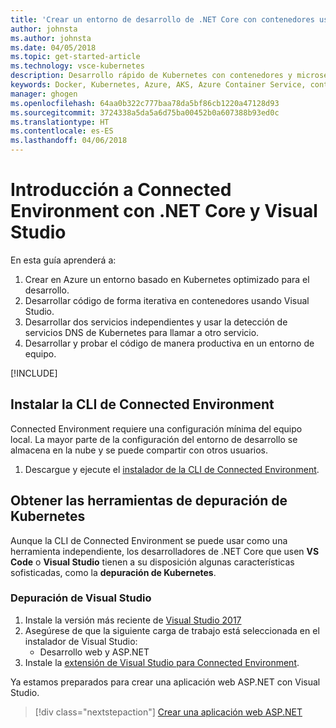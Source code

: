 ```yaml
---
title: 'Crear un entorno de desarrollo de .NET Core con contenedores usando Kubernetes en la nube con Visual Studio - Paso 1: Instalar las herramientas | Microsoft Docs'
author: johnsta
ms.author: johnsta
ms.date: 04/05/2018
ms.topic: get-started-article
ms.technology: vsce-kubernetes
description: Desarrollo rápido de Kubernetes con contenedores y microservicios en Azure
keywords: Docker, Kubernetes, Azure, AKS, Azure Container Service, contenedores
manager: ghogen
ms.openlocfilehash: 64aa0b322c777baa78da5bf86cb1220a47128d93
ms.sourcegitcommit: 3724338a5da5a6d75ba00452b0a607388b93ed0c
ms.translationtype: HT
ms.contentlocale: es-ES
ms.lasthandoff: 04/06/2018
---
```

# <a name="get-started-on-connected-environment-with-net-core-and-visual-studio"></a>Introducción a Connected Environment con .NET Core y Visual Studio

En esta guía aprenderá a:

1. Crear en Azure un entorno basado en Kubernetes optimizado para el desarrollo.
1. Desarrollar código de forma iterativa en contenedores usando Visual Studio.
1. Desarrollar dos servicios independientes y usar la detección de servicios DNS de Kubernetes para llamar a otro servicio.
1. Desarrollar y probar el código de manera productiva en un entorno de equipo.

[!INCLUDE[](includes/see-troubleshooting.md)]

## <a name="install-the-connected-environment-cli"></a>Instalar la CLI de Connected Environment
Connected Environment requiere una configuración mínima del equipo local. La mayor parte de la configuración del entorno de desarrollo se almacena en la nube y se puede compartir con otros usuarios.

1. Descargue y ejecute el [instalador de la CLI de Connected Environment](https://aka.ms/get-vsce-windows). 

## <a name="get-kubernetes-debugging-tools"></a>Obtener las herramientas de depuración de Kubernetes
Aunque la CLI de Connected Environment se puede usar como una herramienta independiente, los desarrolladores de .NET Core que usen **VS Code** o **Visual Studio** tienen a su disposición algunas características sofisticadas, como la **depuración de Kubernetes**.

### <a name="visual-studio-debugging"></a>Depuración de Visual Studio 
1. Instale la versión más reciente de [Visual Studio 2017](https://www.visualstudio.com/vs/)
1. Asegúrese de que la siguiente carga de trabajo está seleccionada en el instalador de Visual Studio:
    * Desarrollo web y ASP.NET
1. Instale la [extensión de Visual Studio para Connected Environment](https://aka.ms/get-vsce-visualstudio).

Ya estamos preparados para crear una aplicación web ASP.NET con Visual Studio.

> [!div class="nextstepaction"]
> [Crear una aplicación web ASP.NET](get-started-netcore-visualstudio-02.md)
